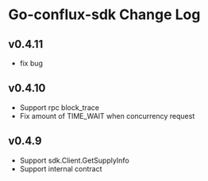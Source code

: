 # Go-conflux-sdk Change Log

## v0.4.11
- fix bug

## v0.4.10
- Support rpc block_trace
- Fix amount of TIME_WAIT when concurrency request

## v0.4.9
- Support sdk.Client.GetSupplyInfo
- Support internal contract

